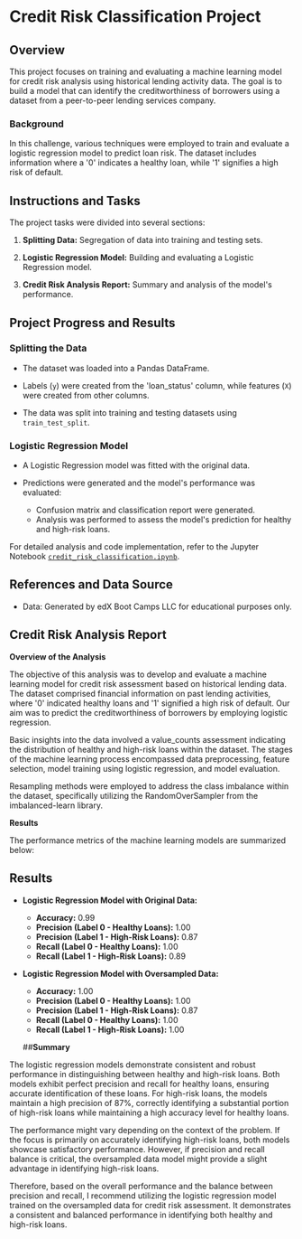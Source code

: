 # __Credit Risk Classification Project__

## __Overview__

This project focuses on training and evaluating a machine learning model for credit risk analysis using historical lending activity data. The goal is to build a model that can identify the creditworthiness of borrowers using a dataset from a peer-to-peer lending services company.

### __Background__
In this challenge, various techniques were employed to train and evaluate a logistic regression model to predict loan risk. The dataset includes information where a '0' indicates a healthy loan, while '1' signifies a high risk of default.

## __Instructions and Tasks__
The project tasks were divided into several sections:

1. __**Splitting Data**:__ Segregation of data into training and testing sets.

2. __**Logistic Regression Model**:__ Building and evaluating a Logistic Regression model.

3. __**Credit Risk Analysis Report**:__ Summary and analysis of the model's performance.

## __Project Progress and Results__

### __Splitting the Data__

- The dataset was loaded into a Pandas DataFrame.

- Labels (`y`) were created from the 'loan_status' column, while features (`X`) were created from other columns.

- The data was split into training and testing datasets using `train_test_split`.

### __Logistic Regression Model__

- A Logistic Regression model was fitted with the original data.

- Predictions were generated and the model's performance was evaluated:
  - Confusion matrix and classification report were generated.
  - Analysis was performed to assess the model's prediction for healthy and high-risk loans.

For detailed analysis and code implementation, refer to the Jupyter Notebook [`credit_risk_classification.ipynb`](GitHub_Repository_Link).

## __References and Data Source__
- Data: Generated by edX Boot Camps LLC for educational purposes only.

## __Credit Risk Analysis Report__

__Overview of the Analysis__

The objective of this analysis was to develop and evaluate a machine learning model for credit risk assessment based on historical lending data. The dataset comprised financial information on past lending activities, where '0' indicated healthy loans and '1' signified a high risk of default. Our aim was to predict the creditworthiness of borrowers by employing logistic regression.

Basic insights into the data involved a value_counts assessment indicating the distribution of healthy and high-risk loans within the dataset. The stages of the machine learning process encompassed data preprocessing, feature selection, model training using logistic regression, and model evaluation.

Resampling methods were employed to address the class imbalance within the dataset, specifically utilizing the RandomOverSampler from the imbalanced-learn library.

__Results__

The performance metrics of the machine learning models are summarized below:

## Results

- **Logistic Regression Model with Original Data:**
  - **Accuracy:** 0.99
  - **Precision (Label 0 - Healthy Loans):** 1.00
  - **Precision (Label 1 - High-Risk Loans):** 0.87
  - **Recall (Label 0 - Healthy Loans):** 1.00
  - **Recall (Label 1 - High-Risk Loans):** 0.89

- **Logistic Regression Model with Oversampled Data:**
  - **Accuracy:** 1.00
  - **Precision (Label 0 - Healthy Loans):** 1.00
  - **Precision (Label 1 - High-Risk Loans):** 0.87
  - **Recall (Label 0 - Healthy Loans):** 1.00
  - **Recall (Label 1 - High-Risk Loans):** 1.00
  
  ##__Summary__

The logistic regression models demonstrate consistent and robust performance in distinguishing between healthy and high-risk loans. Both models exhibit perfect precision and recall for healthy loans, ensuring accurate identification of these loans. For high-risk loans, the models maintain a high precision of 87%, correctly identifying a substantial portion of high-risk loans while maintaining a high accuracy level for healthy loans.

The performance might vary depending on the context of the problem. If the focus is primarily on accurately identifying high-risk loans, both models showcase satisfactory performance. However, if precision and recall balance is critical, the oversampled data model might provide a slight advantage in identifying high-risk loans.

Therefore, based on the overall performance and the balance between precision and recall, I recommend utilizing the logistic regression model trained on the oversampled data for credit risk assessment. It demonstrates a consistent and balanced performance in identifying both healthy and high-risk loans.

